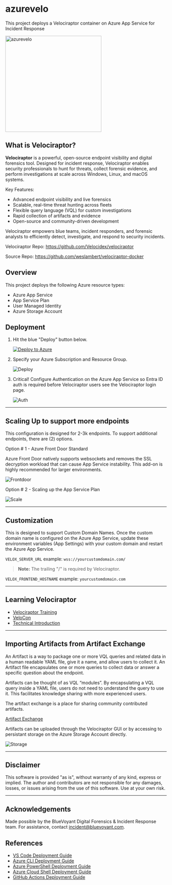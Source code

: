 # azurevelo

This project deploys a Velociraptor container on Azure App Service for Incident Response

<img src="./media/azurevelo.png" alt="azurevelo" width="300"/>

## What is Velociraptor?

**Velociraptor** is a powerful, open-source endpoint visibility and digital forensics tool. Designed for incident response, Velociraptor enables security professionals to hunt for threats, collect forensic evidence, and perform investigations at scale across Windows, Linux, and macOS systems.

Key Features:

- Advanced endpoint visibility and live forensics
- Scalable, real-time threat hunting across fleets
- Flexible query language (VQL) for custom investigations
- Rapid collection of artifacts and evidence
- Open-source and community-driven development

Velociraptor empowers blue teams, incident responders, and forensic analysts to efficiently detect, investigate, and respond to security incidents.

Velociraptor Repo: https://github.com/Velocidex/velociraptor

Source Repo: https://github.com/weslambert/velociraptor-docker

## Overview

This project deploys the following Azure resource types:

- Azure App Service 
- App Service Plan
- User Managed Identity
- Azure Storage Account

## Deployment

1. Hit the blue "Deploy" button below.

   [![Deploy to Azure](https://aka.ms/deploytoazurebutton)](https://portal.azure.com/#create/Microsoft.Template/uri/https%3A%2F%2Fraw.githubusercontent.com%2Fmsdirtbag%2Fazurevelo%2Frefs%2Fheads%2Fmain%2Fazurevelo.json)

2. Specify your Azure Subscription and Resource Group.

   ![Deploy](./media/deploy.png)

3. Critical! Configure Authentication on the Azure App Service so Entra ID auth is required before Velociraptor users see the Velociraptor login page. 

   ![Auth](./media/auth.png)

---

## Scaling Up to support more endpoints

This configuration is designed for 2-3k endpoints. To support additional endpoints, there are (2) options. 

Option # 1 - Azure Front Door Standard

Azure Front Door natively supports websockets and removes the SSL decryption workload that can cause App Service instability. This add-on is highly recommended for larger environments. 

![Frontdoor](./media/frontdoor.png)

Option # 2 - Scaling up the App Service Plan

![Scale](./media/scaleup.png)

---

## Customization

This is designed to support Custom Domain Names. Once the custom domain name is configured on the Azure App Service, update these environment variables (App Settings) with your custom domain and restart the Azure App Service.

`VELOX_SERVER_URL` example: `wss://yourcustomdomain.com/`

> **Note:** The trailing "/" is required by Velociraptor.

`VELOX_FRONTEND_HOSTNAME` example: `yourcustomdomain.com`

---

## Learning Velociraptor

- [Velociraptor Training](https://training.velociraptor.app/)
- [VeloCon](https://www.youtube.com/watch?v=ibl4-MzW-KI)
- [Technical Introduction](https://www.youtube.com/watch?v=Q1IoGX--814)

---

## Importing Artifacts from Artifact Exchange

An Artifact is a way to package one or more VQL queries and related data in a human readable YAML file, give it a name, and allow users to collect it. An Artifact file encapsulates one or more queries to collect data or answer a specific question about the endpoint.

Artifacts can be thought of as VQL “modules”. By encapsulating a VQL query inside a YAML file, users do not need to understand the query to use it. This facilitates knowledge sharing with more experienced users.

The artifact exchange is a place for sharing community contributed artifacts.

[Artifact Exchange](https://docs.velociraptor.app/exchange/)

Artifacts can be uploaded through the Velociraptor GUI or by accessing to persistant storage on the Azure Storage Account directly.

![Storage](./media/storage.png)

---

## Disclaimer

This software is provided "as is", without warranty of any kind, express or implied. The author and contributors are not responsible for any damages, losses, or issues arising from the use of this software. Use at your own risk.

---

## Acknowledgements

Made possible by the BlueVoyant Digital Forensics & Incident Response team. For assistance, contact incident@bluevoyant.com.

## References

- [VS Code Deployment Guide](https://learn.microsoft.com/en-us/azure/azure-resource-manager/bicep/deploy-vscode)
- [Azure CLI Deployment Guide](https://learn.microsoft.com/en-us/azure/azure-resource-manager/bicep/deploy-cli)
- [Azure PowerShell Deployment Guide](https://learn.microsoft.com/en-us/azure/azure-resource-manager/bicep/deploy-powershell)
- [Azure Cloud Shell Deployment Guide](https://learn.microsoft.com/en-us/azure/azure-resource-manager/bicep/deploy-cloud-shell)
- [GitHub Actions Deployment Guide](https://learn.microsoft.com/en-us/azure/azure-resource-manager/bicep/deploy-github-actions)

